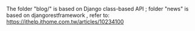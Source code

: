 The folder "blog/" is based on Django class-based API ; folder "news" is based on djangorestframework , refer to: https://ithelp.ithome.com.tw/articles/10234100

